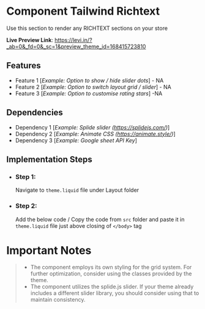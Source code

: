 # Component Tailwind Richtext

Use this section to render any RICHTEXT sections on your store

**Live Preview Link**: https://levi.in/?_ab=0&_fd=0&_sc=1&preview_theme_id=168415723810


## Features

 - Feature 1 [*Example: Option to show / hide slider dots*] - NA
 - Feature 2 [*Example: Option to switch layout grid / slider*] - NA
 - Feature 3 [*Example: Option to customise rating stars*] -NA


## Dependencies

 - Dependency 1 [*Example: Splide slider (https://splidejs.com/)*]
 - Dependency 2 [*Example: Animate CSS (https://animate.style/)*]
 - Dependency 3 [*Example: Google sheet API Key*]


## Implementation Steps

 - ### Step 1: 
   Navigate to `theme.liquid` file under Layout folder
   
  - ### Step 2:
	 Add the below code / Copy the code from `src` folder and paste it in
   `theme.liquid` file just above closing of `</body>` tag

# Important Notes

>  - The component employs its own styling for the grid system. For further optimization, consider using the classes provided by the
> theme.
>  - The component utilizes the splide.js slider. If your theme already includes a different slider library, you should consider using that to
> maintain consistency.
